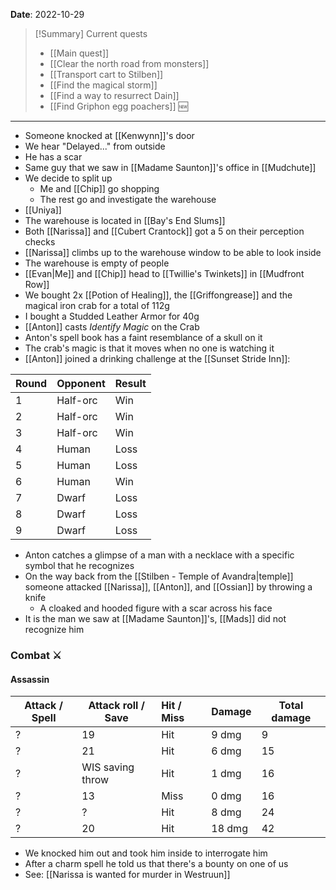 **Date**: 2022-10-29

> [!Summary] Current quests
> - [[Main quest]]
> - [[Clear the north road from monsters]]
> - [[Transport cart to Stilben]]
> - [[Find the magical storm]]
> - [[Find a way to resurrect Dain]]
> - [[Find Griphon egg poachers]] 🆕

---
- Someone knocked at [[Kenwynn]]'s door
- We hear "Delayed..." from outside
- He has a scar
- Same guy that we saw in [[Madame Saunton]]'s office in [[Mudchute]]
- We decide to split up
	- Me and [[Chip]] go shopping
	- The rest go and investigate the warehouse
- [[Uniya]]
- The warehouse is located in [[Bay's End Slums]]
- Both [[Narissa]] and [[Cubert Crantock]] got a 5 on their perception checks
- [[Narissa]] climbs up to the warehouse window to be able to look inside
- The warehouse is empty of people
- [[Evan|Me]] and [[Chip]] head to [[Twillie's Twinkets]] in [[Mudfront Row]]
- We bought 2x [[Potion of Healing]], the [[Griffongrease]] and the magical iron crab for a total of 112g
- I bought a Studded Leather Armor for 40g
- [[Anton]] casts _Identify Magic_ on the Crab
- Anton's spell book has a faint resemblance of a skull on it
- The crab's magic is that it moves when no one is watching it
- [[Anton]] joined a drinking challenge at the [[Sunset Stride Inn]]:

| Round | Opponent | Result |
| ----- | -------- | ------ |
| 1     | Half-orc | Win    |
| 2     | Half-orc | Win    |
| 3     | Half-orc | Win    |
| 4     | Human    | Loss   |
| 5     | Human    | Loss   |
| 6     | Human    | Win    |
| 7     | Dwarf    | Loss   |
| 8     | Dwarf    | Loss   |
| 9     | Dwarf    | Loss   |

- Anton catches a glimpse of a man with a necklace with a specific symbol that he recognizes
- On the way back from the [[Stilben - Temple of Avandra|temple]] someone attacked [[Narissa]], [[Anton]], and [[Ossian]] by throwing a knife
	- A cloaked and hooded figure with a scar across his face
- It is the man we saw at [[Madame Saunton]]'s, [[Mads]] did not recognize him
### Combat ⚔

#### Assassin

| Attack / Spell | Attack roll / Save | Hit / Miss | Damage | Total damage |
| -------------- | ------------------ | :--------- | ------ | ------------ |
| ?              | 19                 | Hit        | 9 dmg  | 9            |
| ?              | 21                 | Hit        | 6 dmg  | 15           |
| ?              | WIS saving throw   | Hit        | 1 dmg  | 16           |
| ?              | 13                 | Miss       | 0 dmg  | 16           |
| ?              | ?                  | Hit        | 8 dmg  | 24           |
| ?              | 20                 | Hit        | 18 dmg | 42           |

- We knocked him out and took him inside to interrogate him
- After a charm spell he told us that there's a bounty on one of us
- See: [[Narissa is wanted for murder in Westruun]]